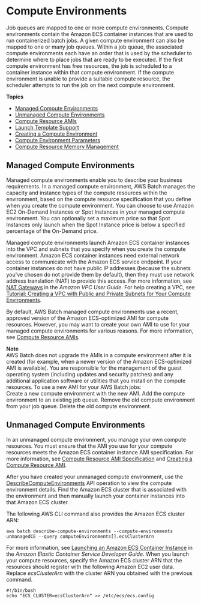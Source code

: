 # Compute Environments<a name="compute_environments"></a>

Job queues are mapped to one or more compute environments\. Compute environments contain the Amazon ECS container instances that are used to run containerized batch jobs\. A given compute environment can also be mapped to one or many job queues\. Within a job queue, the associated compute environments each have an order that is used by the scheduler to determine where to place jobs that are ready to be executed\. If the first compute environment has free resources, the job is scheduled to a container instance within that compute environment\. If the compute environment is unable to provide a suitable compute resource, the scheduler attempts to run the job on the next compute environment\.

**Topics**
+ [Managed Compute Environments](#managed_compute_environments)
+ [Unmanaged Compute Environments](#unmanaged_compute_environments)
+ [Compute Resource AMIs](compute_resource_AMIs.md)
+ [Launch Template Support](launch-templates.md)
+ [Creating a Compute Environment](create-compute-environment.md)
+ [Compute Environment Parameters](compute_environment_parameters.md)
+ [Compute Resource Memory Management](memory-management.md)

## Managed Compute Environments<a name="managed_compute_environments"></a>

Managed compute environments enable you to describe your business requirements\. In a managed compute environment, AWS Batch manages the capacity and instance types of the compute resources within the environment, based on the compute resource specification that you define when you create the compute environment\. You can choose to use Amazon EC2 On\-Demand Instances or Spot Instances in your managed compute environment\. You can optionally set a maximum price so that Spot Instances only launch when the Spot Instance price is below a specified percentage of the On\-Demand price\.

Managed compute environments launch Amazon ECS container instances into the VPC and subnets that you specify when you create the compute environment\. Amazon ECS container instances need external network access to communicate with the Amazon ECS service endpoint\. If your container instances do not have public IP addresses \(because the subnets you've chosen do not provide them by default\), then they must use network address translation \(NAT\) to provide this access\. For more information, see [NAT Gateways](https://docs.aws.amazon.com/vpc/latest/userguide/vpc-nat-gateway.html) in the *Amazon VPC User Guide*\. For help creating a VPC, see [Tutorial: Creating a VPC with Public and Private Subnets for Your Compute Environments](create-public-private-vpc.md)\.

By default, AWS Batch managed compute environments use a recent, approved version of the Amazon ECS\-optimized AMI for compute resources\. However, you may want to create your own AMI to use for your managed compute environments for various reasons\. For more information, see [Compute Resource AMIs](compute_resource_AMIs.md)\.

**Note**  
AWS Batch does not upgrade the AMIs in a compute environment after it is created \(for example, when a newer version of the Amazon ECS\-optimized AMI is available\)\. You are responsible for the management of the guest operating system \(including updates and security patches\) and any additional application software or utilities that you install on the compute resources\. To use a new AMI for your AWS Batch jobs:  
Create a new compute environment with the new AMI\.
Add the compute environment to an existing job queue\.
Remove the old compute environment from your job queue\.
Delete the old compute environment\.

## Unmanaged Compute Environments<a name="unmanaged_compute_environments"></a>

In an unmanaged compute environment, you manage your own compute resources\. You must ensure that the AMI you use for your compute resources meets the Amazon ECS container instance AMI specification\. For more information, see [Compute Resource AMI Specification](compute_resource_AMIs.md#batch-ami-spec) and [Creating a Compute Resource AMI](create-batch-ami.md)\.

After you have created your unmanaged compute environment, use the [DescribeComputeEnvironments](https://docs.aws.amazon.com/batch/latest/APIReference/API_DescribeComputeEnvironments.html) API operation to view the compute environment details\. Find the Amazon ECS cluster that is associated with the environment and then manually launch your container instances into that Amazon ECS cluster\.

The following AWS CLI command also provides the Amazon ECS cluster ARN:

```
aws batch describe-compute-environments --compute-environments unmanagedCE --query computeEnvironments[].ecsClusterArn
```

For more information, see [Launching an Amazon ECS Container Instance](https://docs.aws.amazon.com/AmazonECS/latest/developerguide/launch_container_instance.html) in the *Amazon Elastic Container Service Developer Guide*\. When you launch your compute resources, specify the Amazon ECS cluster ARN that the resources should register with the following Amazon EC2 user data\. Replace *ecsClusterArn* with the cluster ARN you obtained with the previous command\.

```
#!/bin/bash
echo "ECS_CLUSTER=ecsClusterArn" >> /etc/ecs/ecs.config
```